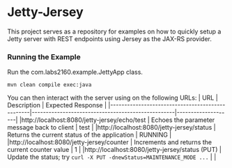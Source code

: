 # Jetty-Jersey

This project serves as a repository for examples on how to quickly setup a Jetty server with REST endpoints using Jersey as the JAX-RS provider.


### Running the Example
Run the com.labs2160.example.JettyApp class.

```
mvn clean compile exec:java
```

You can then interact with the server using on the following URLs:
| URL                                             | Description                                       | Expected Response  |
|-------------------------------------------------|---------------------------------------------------|--------------------|
|http://localhost:8080/jetty-jersey/echo/test     | Echoes the parameter message back to client       | test               |
|http://localhost:8080/jetty-jersey/status        | Returns the current status of the application     | RUNNING            |
|http://localhost:8080/jetty-jersey/counter       | Increments and returns the current counter value  | 1                  |
|http://localhost:8080/jetty-jersey/status (PUT)  | Update the status; try ```curl -X PUT -dnewStatus=MAINTENANCE_MODE ...``` | |